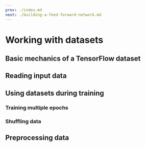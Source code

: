 ```yaml
---
prev: ./index.md
next: ./building-a-feed-forward-network.md
---
```

# Working with datasets

## Basic mechanics of a TensorFlow dataset

## Reading input data

## Using datasets during training

### Training multiple epochs

### Shuffling data

## Preprocessing data

